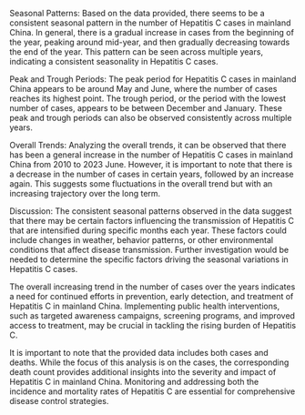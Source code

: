 Seasonal Patterns: 
Based on the data provided, there seems to be a consistent seasonal pattern in the number of Hepatitis C cases in mainland China. In general, there is a gradual increase in cases from the beginning of the year, peaking around mid-year, and then gradually decreasing towards the end of the year. This pattern can be seen across multiple years, indicating a consistent seasonality in Hepatitis C cases.

Peak and Trough Periods: 
The peak period for Hepatitis C cases in mainland China appears to be around May and June, where the number of cases reaches its highest point. The trough period, or the period with the lowest number of cases, appears to be between December and January. These peak and trough periods can also be observed consistently across multiple years.

Overall Trends: 
Analyzing the overall trends, it can be observed that there has been a general increase in the number of Hepatitis C cases in mainland China from 2010 to 2023 June. However, it is important to note that there is a decrease in the number of cases in certain years, followed by an increase again. This suggests some fluctuations in the overall trend but with an increasing trajectory over the long term.

Discussion:
The consistent seasonal patterns observed in the data suggest that there may be certain factors influencing the transmission of Hepatitis C that are intensified during specific months each year. These factors could include changes in weather, behavior patterns, or other environmental conditions that affect disease transmission. Further investigation would be needed to determine the specific factors driving the seasonal variations in Hepatitis C cases.

The overall increasing trend in the number of cases over the years indicates a need for continued efforts in prevention, early detection, and treatment of Hepatitis C in mainland China. Implementing public health interventions, such as targeted awareness campaigns, screening programs, and improved access to treatment, may be crucial in tackling the rising burden of Hepatitis C.

It is important to note that the provided data includes both cases and deaths. While the focus of this analysis is on the cases, the corresponding death count provides additional insights into the severity and impact of Hepatitis C in mainland China. Monitoring and addressing both the incidence and mortality rates of Hepatitis C are essential for comprehensive disease control strategies.